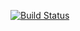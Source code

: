 [![Build Status](https://travis-ci.org/Beenv12/lab05.svg?branch=master)](https://travis-ci.org/Beenv12/lab08)
